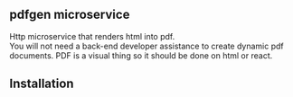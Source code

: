 ## pdfgen microservice

Http microservice that renders html into pdf.  
You will not need a back-end developer assistance to create dynamic pdf documents.
PDF is a visual thing so it should be done on html or react.

## Installation
